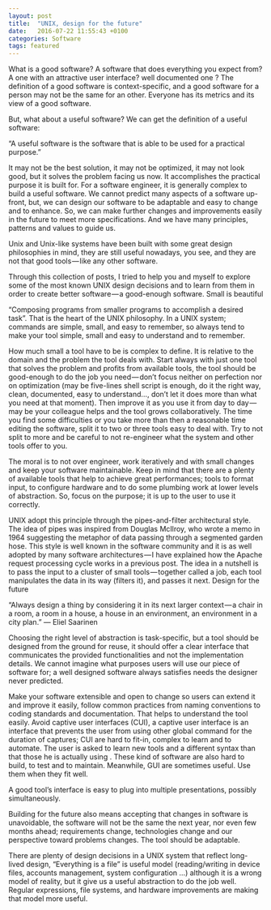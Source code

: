 ```yaml
---
layout: post
title:  "UNIX, design for the future"
date:   2016-07-22 11:55:43 +0100
categories: Software
tags: featured
---
```


What is a good software?
A software that does everything you expect from? A one with an attractive user interface? well documented one ?
The definition of a good software is context-specific, and a good software for a person may not be the same for an other.
Everyone has its metrics and its view of a good software.

But, what about a useful software?
We can get the definition of a useful software:

“A useful software is the software that is able to be used for a practical purpose.”

It may not be the best solution, it may not be optimized, it may not look good, but it solves the problem facing us now. It accomplishes the practical purpose it is built for.
For a software engineer, it is generally complex to build a useful software.
We cannot predict many aspects of a software up-front, but, we can design our software to be adaptable and easy to change and to enhance. So, we can make further changes and improvements easily in the future to meet more specifications.
And we have many principles, patterns and values to guide us.

Unix and Unix-like systems have been built with some great design philosophies in mind, they are still useful nowadays, you see, and they are not that good tools — like any other software.

Through this collection of posts, I tried to help you and myself to explore some of the most known UNIX design decisions and to learn from them in order to create better software — a good-enough software.
Small is beautiful

“Composing programs from smaller programs to accomplish a desired task”.
That is the heart of the UNIX philosophy.
In a UNIX system; commands are simple, small, and easy to remember, so always tend to make your tool simple, small and easy to understand and to remember.

How much small a tool have to be is complex to define. It is relative to the domain and the problem the tool deals with.
Start always with just one tool that solves the problem and profits from available tools, the tool should be good-enough to do the job you need — don’t focus neither on perfection nor on optimization (may be five-lines shell script is enough, do it the right way, clean, documented, easy to understand…, don’t let it does more than what you need at that moment).
Then improve it as you use it from day to day — may be your colleague helps and the tool grows collaboratively.
The time you find some difficulties or you take more than then a reasonable time editing the software, split it to two or three tools easy to deal with. Try to not split to more and be careful to not re-engineer what the system and other tools offer to you.

The moral is to not over engineer, work iteratively and with small changes and keep your software maintainable.
Keep in mind that there are a plenty of available tools that help to achieve great performances; tools to format input, to configure hardware and to do some plumbing work at lower levels of abstraction.
So, focus on the purpose; it is up to the user to use it correctly.

UNIX adopt this principle through the pipes-and-filter architectural style.
The idea of pipes was inspired from Douglas McIlroy, who wrote a memo in 1964 suggesting the metaphor of data passing through a segmented garden hose.
This style is well known in the software community and it is as well adopted by many software architectures — I have explained how the Apache request processing cycle works in a previous post.
The idea in a nutshell is to pass the input to a cluster of small tools — together called a job, each tool manipulates the data in its way (filters it), and passes it next.
Design for the future

“Always design a thing by considering it in its next larger
context — a chair in a room, a room in a house, a house in an
environment, an environment in a city plan.”
— Eliel Saarinen

Choosing the right level of abstraction is task-specific, but a tool should be designed from the ground for reuse, it should offer a clear interface that communicates the provided functionalities and not the implementation details.
We cannot imagine what purposes users will use our piece of software for; a well designed software always satisfies needs the designer never predicted.

Make your software extensible and open to change so users can extend it and improve it easily, follow common practices from naming conventions to coding standards and documentation. That helps to understand the tool easily.
Avoid captive user interfaces (CUI), a captive user interface is an interface that prevents the user from using other global command for the duration of captures; CUI are hard to fit-in, complex to learn and to automate. The user is asked to learn new tools and a different syntax than that those he is actually using . These kind of software are also hard to build, to test and to maintain.
Meanwhile, GUI are sometimes useful. Use them when they fit well.

A good tool’s interface is easy to plug into multiple presentations, possibly simultaneously.

Building for the future also means accepting that changes in software is unavoidable, the software will not be the same the next year, nor even few months ahead; requirements change, technologies change and our perspective toward problems changes. The tool should be adaptable.

There are plenty of design decisions in a UNIX system that reflect long-lived design, “Everything is a file” is useful model (reading/writing in device files, accounts management, system configuration …) although it is a wrong model of reality, but it give us a useful abstraction to do the job well.
Regular expressions, file systems, and hardware improvements are making that model more useful.
